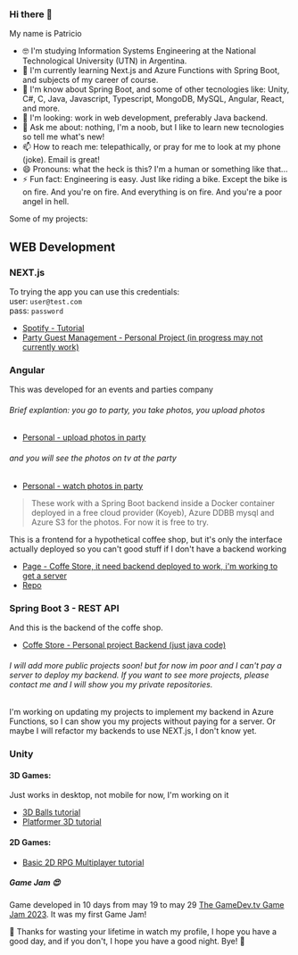 ### Hi there 👋

My name is Patricio

- 🤓 I'm studying Information Systems Engineering at the National Technological University (UTN) in Argentina.
- 🌱 I'm currently learning Next.js and Azure Functions with Spring Boot, and subjects of my career of course.
- 🤔 I'm know about Spring Boot, and some of other tecnologies like: Unity, C#, C, Java, Javascript, Typescript, MongoDB, MySQL, Angular, React, and more.
- 👯 I'm looking: work in web development, preferably Java backend.
- 💬 Ask me about: nothing, I'm a noob, but I like to learn new tecnologies so tell me what's new!
- 📫 How to reach me: telepathically, or pray for me to look at my phone (joke). Email is great!
- 😄 Pronouns: what the heck is this? I'm a human or something like that...
- ⚡ Fun fact: Engineering is easy. Just like riding a bike. Except the bike is on fire. And you're on fire. And everything is on fire. And you're a poor angel in hell.  
  
Some of my projects:
  
## WEB Development 
 
### NEXT.js 
 
To trying the app you can use this credentials:  
user: `user@test.com`  
pass: `password`  
- [Spotify - Tutorial](https://my-spoty.vercel.app/)
- [Party Guest Management - Personal Project (in progress may not currently work)](https://lukinvitaciones.vercel.app/)

### Angular 
 
This was developed for an events and parties company
###### Brief explantion: you go to party, you take photos, you upload photos
- [Personal - upload photos in party](https://locounpoconadamas.github.io/lukipix-frontend/)
###### and you will see the photos on tv at the party
- [Personal - watch photos in party](https://locounpoconadamas.github.io/lukipix-tv-frontend/)  
> These work with a Spring Boot backend inside a Docker container deployed in a free cloud provider (Koyeb), Azure DDBB mysql and Azure S3 for the photos. For now it is free to try.
  
This is a frontend for a hypothetical coffee shop, but it's only the interface actually deployed so you can't good stuff if I don't have a backend working
- [Page - Coffe Store, it need backend deployed to work, i'm working to get a server](https://locounpoconadamas.github.io/barcito-front/)
- [Repo](https://github.com/LocoUnPocoNadaMas/barcito-front)


### Spring Boot 3 - REST API 
 
And this is the backend of the coffe shop.
- [Coffe Store - Personal project Backend (just java code)](https://github.com/LocoUnPocoNadaMas/barcito)  
###### I will add more public projects soon! but for now im poor and I can't pay a server to deploy my backend. If you want to see more projects, please contact me and I will show you my private repositories.
 I'm working on updating my projects to implement my backend in Azure Functions, so I can show you my projects without paying for a server. Or maybe I will refactor my backends to use NEXT.js, I don't know yet.


### Unity 
  
#### 3D Games:
Just works in desktop, not mobile for now, I'm working on it
- [3D Balls tutorial](https://locounpoconadamas.github.io/Unity-for-Web-Developers/)
- [Platformer 3D tutorial](https://locounpoconadamas.github.io/3D-Platformer/)
   
#### 2D Games:
- [Basic 2D RPG Multiplayer tutorial](https://locounpoconadamas.github.io/RPG-Multiplayer2D-PhPUN/)  

##### Game Jam 😍
Game developed in 10 days from may 19 to may 29 [The GameDev.tv Game Jam 2023](https://asesinodspiadado.itch.io/altereality).
It was my first Game Jam!

🤗 Thanks for wasting your lifetime in watch my profile, I hope you have a good day, and if you don't, I hope you have a good night. Bye! 👋




